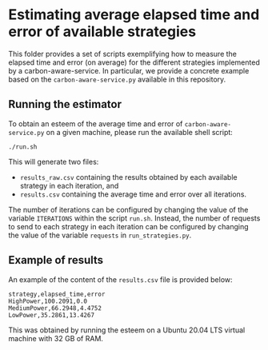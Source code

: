 # Estimating average elapsed time and error of available strategies
This folder provides a set of scripts exemplifying how to measure the elapsed time and error (on average) for the different strategies implemented by a carbon-aware-service. In particular, we provide a concrete example based on the `carbon-aware-service.py` available in this repository.

## Running the estimator
To obtain an esteem of the average time and error of `carbon-aware-service.py` on a given machine, please run the available shell script:
```
./run.sh
```
This will generate two files:
* `results_raw.csv` containing the results obtained by each available strategy in each iteration, and
* `results.csv` containing the average time and error over all iterations.

The number of iterations can be configured by changing the value of the variable `ITERATIONS` within the script `run.sh`. Instead, the number of requests to send to each strategy in each iteration can be configured by changing the value of the variable `requests` in `run_strategies.py`.

## Example of results
An example of the content of the `results.csv` file is provided below:
``` 
strategy,elapsed_time,error
HighPower,100.2091,0.0
MediumPower,66.2948,4.4752
LowPower,35.2861,13.4267
```
This was obtained by running the esteem on a Ubuntu 20.04 LTS virtual machine with 32 GB of RAM.